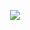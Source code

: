 <p align="center">
  <a href="https://skillicons.dev">
    <img src="https://skillicons.dev/icons?i=neovim,vscode, pycharm,git,bash,python,django,js,postgres" />
  </a>
</p>
